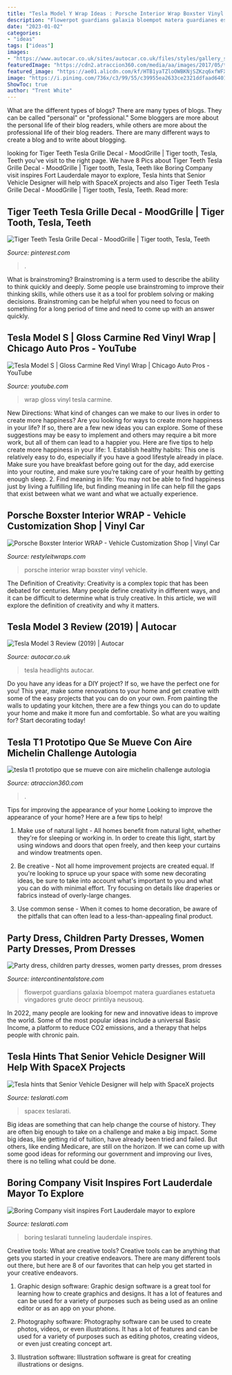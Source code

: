 ```yaml
---
title: "Tesla Model Y Wrap Ideas : Porsche Interior Wrap Boxster Vinyl Vehicle"
description: "Flowerpot guardians galaxia bloempot matera guardianes estatueta vingadores grute deocr printilya neusouq"
date: "2023-01-02"
categories:
- "ideas"
tags: ["ideas"]
images:
- "https://www.autocar.co.uk/sites/autocar.co.uk/files/styles/gallery_slide/public/4-tesla-model-3-2018-review-headlights.jpg?itok=TealC94t"
featuredImage: "https://cdn2.atraccion360.com/media/aa/images/2017/05/tesla04-nota.jpg"
featured_image: "https://ae01.alicdn.com/kf/HTB1yaTZloOWBKNjSZKzq6xfWFXaM.jpg"
image: "https://i.pinimg.com/736x/c3/99/55/c39955ea2633ce2321ddfaad64010aa4.jpg"
ShowToc: true
author: "Trent White"
---
```



What are the different types of blogs?
There are many types of blogs. They can be called "personal" or "professional." Some bloggers are more about the personal life of their blog readers, while others are more about the professional life of their blog readers. There are many different ways to create a blog and to write about blogging.

	

		
looking for Tiger Teeth Tesla Grille Decal - MoodGrille | Tiger tooth, Tesla, Teeth you've visit to the right page. We have 8 Pics about Tiger Teeth Tesla Grille Decal - MoodGrille | Tiger tooth, Tesla, Teeth like Boring Company visit inspires Fort Lauderdale mayor to explore, Tesla hints that Senior Vehicle Designer will help with SpaceX projects and also Tiger Teeth Tesla Grille Decal - MoodGrille | Tiger tooth, Tesla, Teeth. Read more:
		
    
## Tiger Teeth Tesla Grille Decal - MoodGrille | Tiger Tooth, Tesla, Teeth

<img loading=lazy src="https://i.pinimg.com/736x/c3/99/55/c39955ea2633ce2321ddfaad64010aa4.jpg" onerror="this.onerror=null;this.src='https://tse1.mm.bing.net/th?id=OIP.qVQMSMqSL1-usZok9vEWVgHaHa&amp;pid=15.1';" alt="Tiger Teeth Tesla Grille Decal - MoodGrille | Tiger tooth, Tesla, Teeth">

_Source: pinterest.com_

>. 

	

What is brainstroming?
Brainstroming is a term used to describe the ability to think quickly and deeply. Some people use brainstroming to improve their thinking skills, while others use it as a tool for problem solving or making decisions. Brainstroming can be helpful when you need to focus on something for a long period of time and need to come up with an answer quickly.

    
## Tesla Model S | Gloss Carmine Red Vinyl Wrap | Chicago Auto Pros - YouTube

<img loading=lazy src="https://i.ytimg.com/vi/a4lcXtOyh20/maxresdefault.jpg" onerror="this.onerror=null;this.src='https://tse1.mm.bing.net/th?id=OIP.SzvTwMgMwcmtf-1MTozfZQHaEK&amp;pid=15.1';" alt="Tesla Model S | Gloss Carmine Red Vinyl Wrap | Chicago Auto Pros - YouTube">

_Source: youtube.com_

>wrap gloss vinyl tesla carmine. 

	

New Directions: What kind of changes can we make to our lives in order to create more happiness?
Are you looking for ways to create more happiness in your life? If so, there are a few new ideas you can explore. Some of these suggestions may be easy to implement and others may require a bit more work, but all of them can lead to a happier you. Here are five tips to help create more happiness in your life: 1. Establish healthy habits: This one is relatively easy to do, especially if you have a good lifestyle already in place. Make sure you have breakfast before going out for the day, add exercise into your routine, and make sure you’re taking care of your health by getting enough sleep. 2. Find meaning in life: You may not be able to find happiness just by living a fulfilling life, but finding meaning in life can help fill the gaps that exist between what we want and what we actually experience.

    
## Porsche Boxster Interior WRAP - Vehicle Customization Shop | Vinyl Car

<img loading=lazy src="https://www.restyleitwraps.com/wp-content/uploads/2012/10/10122011752.jpg" onerror="this.onerror=null;this.src='https://tse3.mm.bing.net/th?id=OIP.DBBJyxeMSA2fDFVus9nkMwHaFj&amp;pid=15.1';" alt="Porsche Boxster Interior WRAP - Vehicle Customization Shop | Vinyl Car">

_Source: restyleitwraps.com_

>porsche interior wrap boxster vinyl vehicle. 

	

The Definition of Creativity:
Creativity is a complex topic that has been debated for centuries. Many people define creativity in different ways, and it can be difficult to determine what is truly creative. In this article, we will explore the definition of creativity and why it matters.

    
## Tesla Model 3 Review (2019) | Autocar

<img loading=lazy src="https://www.autocar.co.uk/sites/autocar.co.uk/files/styles/gallery_slide/public/4-tesla-model-3-2018-review-headlights.jpg?itok=TealC94t" onerror="this.onerror=null;this.src='https://tse2.mm.bing.net/th?id=OIP.QdvXSl8qXIIauL55IEE5xQHaE5&amp;pid=15.1';" alt="Tesla Model 3 Review (2019) | Autocar">

_Source: autocar.co.uk_

>tesla headlights autocar. 

	

Do you have any ideas for a DIY project? If so, we have the perfect one for you! This year, make some renovations to your home and get creative with some of the easy projects that you can do on your own. From painting the walls to updating your kitchen, there are a few things you can do to update your home and make it more fun and comfortable. So what are you waiting for? Start decorating today!

    
## Tesla T1 Prototipo Que Se Mueve Con Aire Michelin Challenge Autologia

<img loading=lazy src="https://cdn2.atraccion360.com/media/aa/images/2017/05/tesla04-nota.jpg" onerror="this.onerror=null;this.src='https://tse2.mm.bing.net/th?id=OIP.wfZvl9waQ0zqeUs5FkBsaAHaFj&amp;pid=15.1';" alt="tesla t1 prototipo que se mueve con aire michelin challenge autologia">

_Source: atraccion360.com_

>. 

	

Tips for improving the appearance of your home
Looking to improve the appearance of your home? Here are a few tips to help!
1. Make use of natural light - All homes benefit from natural light, whether they're for sleeping or working in. In order to create this light, start by using windows and doors that open freely, and then keep your curtains and window treatments open.

2. Be creative - Not all home improvement projects are created equal. If you're looking to spruce up your space with some new decorating ideas, be sure to take into account what's important to you and what you can do with minimal effort. Try focusing on details like draperies or fabrics instead of overly-large changes.

3. Use common sense - When it comes to home decoration, be aware of the pitfalls that can often lead to a less-than-appealing final product.

    
## Party Dress, Children Party Dresses, Women Party Dresses, Prom Dresses

<img loading=lazy src="https://ae01.alicdn.com/kf/HTB1yaTZloOWBKNjSZKzq6xfWFXaM.jpg" onerror="this.onerror=null;this.src='https://tse1.mm.bing.net/th?id=OIP.s7OCEnYZCA8oxlASAPY7PwHaHa&amp;pid=15.1';" alt="Party dress, children party dresses, women party dresses, prom dresses">

_Source: intercontinentalstore.com_

>flowerpot guardians galaxia bloempot matera guardianes estatueta vingadores grute deocr printilya neusouq. 

	

In 2022, many people are looking for new and innovative ideas to improve the world. Some of the most popular ideas include a universal Basic Income, a platform to reduce CO2 emissions, and a therapy that helps people with chronic pain.

    
## Tesla Hints That Senior Vehicle Designer Will Help With SpaceX Projects

<img loading=lazy src="https://www.teslarati.com/wp-content/uploads/2020/08/tesla-spacex-hawthorne.png" onerror="this.onerror=null;this.src='https://tse3.mm.bing.net/th?id=OIP.eOwRXmFCOcmrdyqLr88x0gHaD4&amp;pid=15.1';" alt="Tesla hints that Senior Vehicle Designer will help with SpaceX projects">

_Source: teslarati.com_

>spacex teslarati. 

	

Big ideas are something that can help change the course of history. They are often big enough to take on a challenge and make a big impact. Some big ideas, like getting rid of tuition, have already been tried and failed. But others, like ending Medicare, are still on the horizon. If we can come up with some good ideas for reforming our government and improving our lives, there is no telling what could be done.

    
## Boring Company Visit Inspires Fort Lauderdale Mayor To Explore

<img loading=lazy src="https://www.teslarati.com/wp-content/uploads/2021/02/the-boring-company-Florida-mayor-visit-1-1024x599.jpeg" onerror="this.onerror=null;this.src='https://tse3.mm.bing.net/th?id=OIP.9fFAtZoW-SJXMyUdsHcVxwHaEV&amp;pid=15.1';" alt="Boring Company visit inspires Fort Lauderdale mayor to explore">

_Source: teslarati.com_

>boring teslarati tunneling lauderdale inspires. 

	

Creative tools: What are creative tools?
Creative tools can be anything that gets you started in your creative endeavors. There are many different tools out there, but here are 8 of our favorites that can help you get started in your creative endeavors. 
1. Graphic design software: Graphic design software is a great tool for learning how to create graphics and designs. It has a lot of features and can be used for a variety of purposes such as being used as an online editor or as an app on your phone.

2. Photography software: Photography software can be used to create photos, videos, or even illustrations. It has a lot of features and can be used for a variety of purposes such as editing photos, creating videos, or even just creating concept art.

3. Illustration software: Illustration software is great for creating illustrations or designs.

